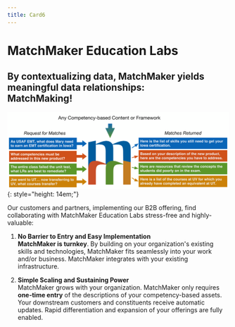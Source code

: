 ```yaml
---
title: Card6
---
```

# MatchMaker Education Labs  

## By contextualizing data, MatchMaker yields meaningful data relationships:<br/>**MatchMaking!**

![MatchMaker Simple Diagram](/mmassets/MM-Simple-v2.svg){: style="height: 14em;"}

Our customers and partners, implementing our B2B offering, find collaborating with MatchMaker Education Labs stress-free and highly-valuable:

1. **No Barrier to Entry and Easy Implementation**<br/>**MatchMaker is turnkey**. By building on your organization's existing skills and technologies, MatchMaker fits seamlessly into your work and/or business. MatchMaker integrates with your existing infrastructure. 

2. **Simple Scaling and Sustaining Power**<br/>MatchMaker grows with your organization. MatchMaker only requires **one-time entry** of the descriptions of your competency-based assets. Your downstream customers and constituents receive automatic updates. Rapid differentiation and expansion of your offerings are fully enabled.
